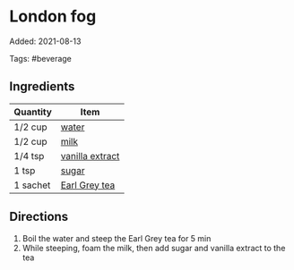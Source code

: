 # London fog

Added: 2021-08-13

Tags: #beverage

## Ingredients

| Quantity | Item                                                  |
| -------- | ----------------------------------------------------- |
| 1/2 cup  | [water](../_ingredients/water.md)                     |
| 1/2 cup  | [milk](../_ingredients/milk.md)                       |
| 1/4 tsp  | [vanilla extract](../_ingredients/vanilla-extract.md) |
| 1 tsp    | [sugar](../_ingredients/sugar.md)                     |
| 1 sachet | [Earl Grey tea](../_ingredients/earl-grey-tea.md)     |

## Directions

1. Boil the water and steep the Earl Grey tea for 5 min
2. While steeping, foam the milk, then add sugar and vanilla extract to the tea

